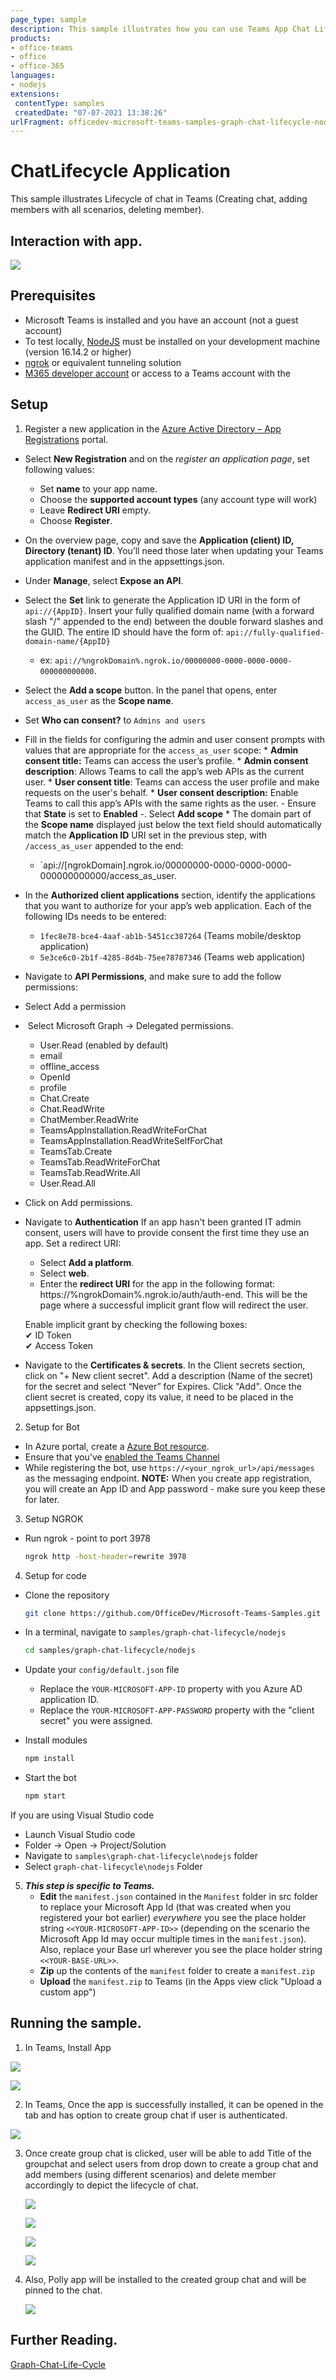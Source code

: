 ```yaml
---
page_type: sample
description: This sample illustrates how you can use Teams App Chat Life Cycle by calling Microsoft Graph APIs. .
products:
- office-teams
- office
- office-365
languages:
- nodejs
extensions:
 contentType: samples
 createdDate: "07-07-2021 13:38:26"
urlFragment: officedev-microsoft-teams-samples-graph-chat-lifecycle-nodejs
---
```


# ChatLifecycle Application

This sample illustrates Lifecycle of chat in Teams (Creating chat, adding members with all scenarios, deleting member).

## Interaction with app.

![](Images/GraphChatLifecycleGif.gif)

## Prerequisites

- Microsoft Teams is installed and you have an account (not a guest account)
- To test locally, [NodeJS](https://nodejs.org/en/download/) must be installed on your development machine (version 16.14.2  or higher)
- [ngrok](https://ngrok.com/download) or equivalent tunneling solution
- [M365 developer account](https://docs.microsoft.com/en-us/microsoftteams/platform/concepts/build-and-test/prepare-your-o365-tenant) or access to a Teams account with the 

## Setup
1. Register a new application in the [Azure Active Directory – App Registrations](https://go.microsoft.com/fwlink/?linkid=2083908) portal.
  - Select **New Registration** and on the *register an application page*, set following values:
    * Set **name** to your app name.
    * Choose the **supported account types** (any account type will work)
    * Leave **Redirect URI** empty.
    * Choose **Register**.
  - On the overview page, copy and save the **Application (client) ID, Directory (tenant) ID**. You’ll need those later when updating your Teams application manifest and in the appsettings.json.
  - Under **Manage**, select **Expose an API**. 
  - Select the **Set** link to generate the Application ID URI in the form of `api://{AppID}`. Insert your fully qualified domain name (with a forward slash "/" appended to the end) between the double forward slashes and the GUID. The entire ID should have the form of: `api://fully-qualified-domain-name/{AppID}`
    * ex: `api://%ngrokDomain%.ngrok.io/00000000-0000-0000-0000-000000000000`.
   - Select the **Add a scope** button. In the panel that opens, enter `access_as_user` as the **Scope name**.
   - Set **Who can consent?** to `Admins and users`
   - Fill in the fields for configuring the admin and user consent prompts with values that are appropriate for the `access_as_user` scope:
    * **Admin consent title:** Teams can access the user’s profile.
    * **Admin consent description**: Allows Teams to call the app’s web APIs as the current user.
    * **User consent title**: Teams can access the user profile and make requests on the user's behalf.
    * **User consent description:** Enable Teams to call this app’s APIs with the same rights as the user.
    - Ensure that **State** is set to **Enabled**
  -. Select **Add scope**
    * The domain part of the **Scope name** displayed just below the text field should automatically match the **Application ID** URI set in the previous step, with `/access_as_user` appended to the end:
        * `api://[ngrokDomain].ngrok.io/00000000-0000-0000-0000-000000000000/access_as_user.
 - In the **Authorized client applications** section, identify the applications that you want to authorize for your app’s web application. Each of the following IDs needs to be entered:
    * `1fec8e78-bce4-4aaf-ab1b-5451cc387264` (Teams mobile/desktop application)
    * `5e3ce6c0-2b1f-4285-8d4b-75ee78787346` (Teams web application)
- Navigate to **API Permissions**, and make sure to add the follow permissions:
-   Select Add a permission
-   Select Microsoft Graph -\> Delegated permissions.
    * User.Read (enabled by default)
    * email
    * offline_access
    * OpenId
    * profile
    * Chat.Create
    * Chat.ReadWrite
    * ChatMember.ReadWrite
    * TeamsAppInstallation.ReadWriteForChat
    * TeamsAppInstallation.ReadWriteSelfForChat
    * TeamsTab.Create
    * TeamsTab.ReadWriteForChat
    * TeamsTab.ReadWrite.All
    * User.Read.All
-   Click on Add permissions.
- Navigate to **Authentication**
    If an app hasn't been granted IT admin consent, users will have to provide consent the first time they use an app.
    Set a redirect URI:
    * Select **Add a platform**.
    * Select **web**.
    * Enter the **redirect URI** for the app in the following format: https://%ngrokDomain%.ngrok.io/auth/auth-end. This will be the page where a successful implicit grant flow will redirect the user.
    
    Enable implicit grant by checking the following boxes:  
    ✔ ID Token  
    ✔ Access Token  
-  Navigate to the **Certificates & secrets**. In the Client secrets section, click on "+ New client secret". Add a description      (Name of the secret) for the secret and select “Never” for Expires. Click "Add". Once the client secret is created, copy its value, it need to be placed in the appsettings.json.

2. Setup for Bot
- In Azure portal, create a [Azure Bot resource](https://docs.microsoft.com/en-us/azure/bot-service/bot-builder-authentication?view=azure-bot-service-4.0&tabs=csharp%2Caadv2).
- Ensure that you've [enabled the Teams Channel](https://docs.microsoft.com/en-us/azure/bot-service/channel-connect-teams?view=azure-bot-service-4.0)
- While registering the bot, use `https://<your_ngrok_url>/api/messages` as the messaging endpoint.
**NOTE:** When you create app registration, you will create an App ID and App password - make sure you keep these for later.

3. Setup NGROK
  - Run ngrok - point to port 3978

    ```bash
    ngrok http -host-header=rewrite 3978
    ```
4. Setup for code
  - Clone the repository

    ```bash
    git clone https://github.com/OfficeDev/Microsoft-Teams-Samples.git
    ```

- In a terminal, navigate to `samples/graph-chat-lifecycle/nodejs`

    ```bash
    cd samples/graph-chat-lifecycle/nodejs
    ```
- Update your `config/default.json` file
    * Replace the `YOUR-MICROSOFT-APP-ID` property with you Azure AD application ID.
    * Replace the `YOUR-MICROSOFT-APP-PASSWORD` property with the "client secret" you were assigned.
    
 - Install modules
 
    ```bash
    npm install
    ```

- Start the bot

    ```bash
    npm start
    ```
 If you are using Visual Studio code
  - Launch Visual Studio code
  - Folder -> Open -> Project/Solution
  - Navigate to ```samples\graph-chat-lifecycle\nodejs``` folder
  - Select ```graph-chat-lifecycle\nodejs``` Folder

  
5.  __*This step is specific to Teams.*__
    - **Edit** the `manifest.json` contained in the `Manifest` folder in src folder to replace your Microsoft App Id (that was created when you registered your bot earlier) *everywhere* you see the place holder string `<<YOUR-MICROSOFT-APP-ID>>` (depending on the scenario the Microsoft App Id may occur multiple times in the `manifest.json`). Also, replace your Base url wherever you see the place holder string `<<YOUR-BASE-URL>>`.
    - **Zip** up the contents of the `manifest` folder to create a `manifest.zip`
    - **Upload** the `manifest.zip` to Teams (in the Apps view click "Upload a custom app")

## Running the sample.

1. In Teams, Install App

 ![](Images/Install.png)

 ![](Images/InstallSaveTab.png)

2. In Teams, Once the app is successfully installed, it can be opened in the tab and has option to create group chat if user is authenticated.

 ![](Images/WelcomeCreateGroup.png)

3. Once create group chat is clicked, user will be able to add Title of the groupchat and select users from drop down to create a group chat and add members (using different scenarios) and delete member accordingly to depict the lifecycle of chat.

   ![](Images/CreateGroupChat.png)

   ![](Images/MembersList.png)
  
   ![](Images/CreateGroupChatDetails.png)

   ![](Images/GroupChatCreatedSuccessfully.png)

4. Also, Polly app will be installed to the created group chat and will be pinned to the chat.

   ![](Images/PinnedTabSuccessfully.png)

## Further Reading.
[Graph-Chat-Life-Cycle](https://learn.microsoft.com/en-us/microsoftteams/plan-teams-lifecycle)
